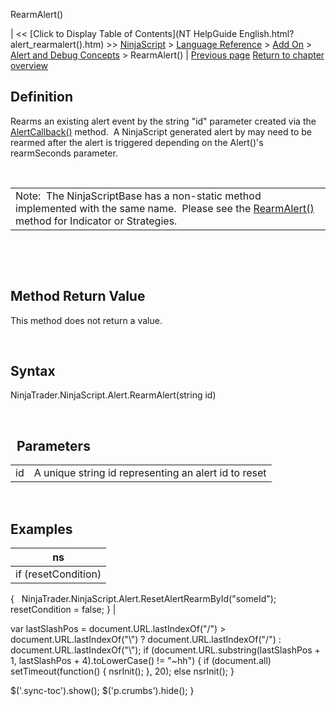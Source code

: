﻿










 


RearmAlert()







| &lt;&lt; [Click to Display Table of Contents](NT HelpGuide English.html?alert_rearmalert().htm) &gt;&gt;
 [NinjaScript](ninjascript.htm) &gt; [Language Reference](language_reference_wip.htm) &gt; [Add On](add_on.htm) &gt; [Alert and Debug Concepts](alert_and_debug_concepts.htm) &gt;
RearmAlert() | [Previous page](alertcallback.htm)
[Return to chapter overview](alert_and_debug_concepts.htm)










Definition
----------


Rearms an existing alert event by the string "id" parameter created via the [AlertCallback()](alertcallback.htm) method.  A NinjaScript generated alert by may need to be rearmed after the alert is triggered depending on the Alert()'s rearmSeconds parameter.


 




|  |
| --- |
| Note:  The NinjaScriptBase has a non-static method implemented with the same name.  Please see the [RearmAlert()](rearmalert.htm) method for Indicator or Strategies. |



 


 


Method Return Value
-------------------


This method does not return a value.


 


Syntax
------


NinjaTrader.NinjaScript.Alert.RearmAlert(string id)


 


 
Parameters
------------




|  |  |
| --- | --- |
| id | A unique string id representing an alert id to reset |




 


Examples
--------




| ns |
| --- |
| if (resetCondition) 
{
   NinjaTrader.NinjaScript.Alert.ResetAlertRearmById("someId");
   resetCondition = false;
} |






 
 var lastSlashPos = document.URL.lastIndexOf("/") &gt; document.URL.lastIndexOf("\\") ? document.URL.lastIndexOf("/") : document.URL.lastIndexOf("\\");
 if (document.URL.substring(lastSlashPos + 1, lastSlashPos + 4).toLowerCase() != "~hh") {
 if (document.all) setTimeout(function() {
 nsrInit();
 }, 20);
 else nsrInit();
 }
 
 
 $('.sync-toc').show();
 $('p.crumbs').hide();
 }
 
 
 



